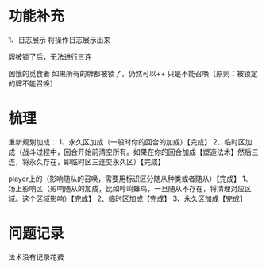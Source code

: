 # 功能补充

1、日志展示
将操作日志展示出来

牌被锁了后，无法进行三连

凶饿的觅食者 如果所有的牌都被锁了，仍然可以++ 只是不能召唤（原则：被锁定的牌不能召唤）

# 梳理

重新规划加成：
1、永久区加成（一般时你的回合的加成）【完成】
2、临时区加成（战斗过程中，回合开始前清空所有。如果在你的回合加成【塑造法术】然后三连，将永久存在，即临时区三连变永久区）【完成】

player上的（影响随从的召唤，需要用标识区分随从种类或者随从）【完成】
1、场上影响区（影响随从的加成，比如哼鸣蜂鸟，一旦随从不存在，将清理对应区域。这个区域影响）【完成】
2、临时区加成【完成】
3、永久区加成【完成】

# 问题记录

法术没有记录花费
